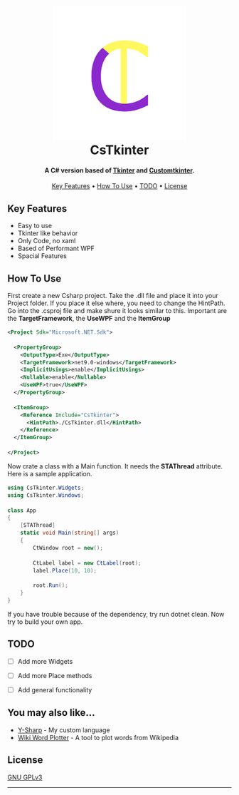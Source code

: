 
<h1 align="center">
  <br>
  <img src="./Media/Logo.png" alt="Markdownify" width="300">
  <br>
  CsTkinter
  <br>
</h1>

<h4 align="center">A C# version based of <a href="https://docs.python.org/3/library/tkinter.html" target="_blank">Tkinter</a> and <a href="https://customtkinter.tomschimansky.com/" target="_blank">Customtkinter</a>.</h4>


<p align="center">
  <a href="#key-features">Key Features</a> •
  <a href="#how-to-use">How To Use</a> •
  <a href="#TODO">TODO</a> •
  <a href="#license">License</a>
</p>

## Key Features

* Easy to use
* Tkinter like behavior
* Only Code, no xaml  
* Based of Performant WPF
* Spacial Features

## How To Use

First create a new Csharp project. Take the .dll file and place it into your Project folder. If you place it else where, you need to change the HintPath. Go into the .csproj file and make shure it looks similar to this. Important are the **TargetFramework**, the **UseWPF** and the **ItemGroup**
```xml
<Project Sdk="Microsoft.NET.Sdk">

  <PropertyGroup>
    <OutputType>Exe</OutputType>
    <TargetFramework>net9.0-windows</TargetFramework>
    <ImplicitUsings>enable</ImplicitUsings>
    <Nullable>enable</Nullable>
    <UseWPF>true</UseWPF>
  </PropertyGroup>

  <ItemGroup>
    <Reference Include="CsTkinter">
      <HintPath>./CsTkinter.dll</HintPath>
    </Reference>
  </ItemGroup>

</Project>
```
Now crate a class with a Main function. It needs the **STAThread** attribute. Here is a sample application.
```csharp
using CsTkinter.Widgets;
using CsTkinter.Windows;

class App
{
    [STAThread]
    static void Main(string[] args)
    {
        CtWindow root = new();

        CtLabel label = new CtLabel(root);
        label.Place(10, 10);

        root.Run();
    }
}
```
If you have trouble because of the dependency, try run dotnet clean.
Now try to build your own app.

## TODO
- [ ] Add more Widgets
- [ ] Add more Place methods
- [ ] Add general functionality


## You may also like...

- [Y-Sharp](https://github.com/xXrederXx/YSharp) - My custom language
- [Wiki Word Plotter](https://github.com/xXrederXx/WikiWordPlotter) - A tool to plot words from Wikipedia

## License

 [GNU GPLv3](./LICENSE)

---
